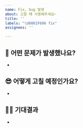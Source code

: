```yaml
---
name: Fix, bug 발생
about: 고칠 때 사용해주세요~
title: ''
labels: "\U0001F606 fix"
assignees: ''

---
```


## 🧐 어떤 문제가 발생했나요?
- 


## 😎 어떻게 고칠 예정인가요?
-


## 🙏🏻 기대결과
-
